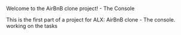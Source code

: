 Welcome to the AirBnB clone project! - The Console

This is the first part of a project for ALX: AirBnB clone - The console. 
working on the tasks
